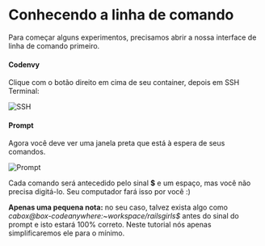 # Conhecendo a linha de comando

Para começar alguns experimentos, precisamos abrir a nossa interface de linha de comando primeiro.

#### Codenvy
Clique com o botão direito em cima de seu container, depois em SSH Terminal:

![SSH](../images/linha_de_comando/ssh.png)

#### Prompt
Agora você deve ver uma janela preta que está à espera de seus comandos.

![Prompt](../images/linha_de_comando/prompt.png)

Cada comando será antecedido pelo sinal **$** e um espaço, mas você não precisa digitá-lo. Seu computador fará isso por você :)

**Apenas uma pequena nota:** no seu caso, talvez exista algo como _cabox@box-codeanywhere:~workspace/railsgirls$_  antes do sinal do prompt e isto estará 100% correto. Neste tutorial nós apenas simplificaremos ele para o mínimo.
